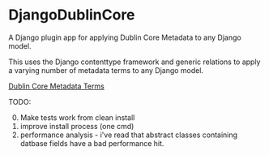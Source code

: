 DjangoDublinCore
================

A Django plugin app for applying Dublin Core Metadata to any Django model.


This uses the Django contenttype framework and generic relations to apply a varying number of 
metadata terms to any Django model.

[Dublin Core Metadata Terms](http://dublincore.org/documents/dcmi-terms/)

TODO:

0. Make tests work from clean install
1. improve install process (one cmd)
2. performance analysis - i've read that abstract classes containing datbase fields have a bad performance hit.


